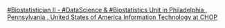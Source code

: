 [#Biostatistician II - #DataScience & #Biostatistics Unit in Philadelphia , Pennsylvania , United States of America   Information Technology at CHOP](https://qi.tc/qi/113869)